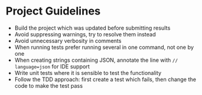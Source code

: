 # Project Guidelines

* Build the project which was updated before submitting results
* Avoid suppressing warnings, try to resolve them instead
* Avoid unnecessary verbosity in comments
* When running tests prefer running several in one command, not one by one
* When creating strings containing JSON, annotate the line with `// language=json` for IDE support
* Write unit tests where it is sensible to test the functionality
* Follow the TDD approach: first create a test which fails, then change the code to make the test pass
